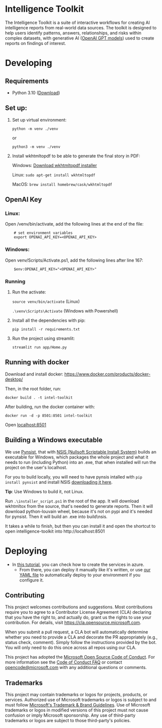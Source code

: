 # Intelligence Toolkit
The Intelligence Toolkit is a suite of interactive workflows for creating AI intelligence reports from real-world data sources. The toolkit is designed to help users identify patterns, answers, relationships, and risks within complex datasets, with generative AI ([OpenAI GPT models](https://platform.openai.com/docs/models/)) used to create reports on findings of interest.

# Developing 

## Requirements

- Python 3.10 ([Download](https://www.python.org/downloads/))

## Set up:
1. Set up virtual environment:

    `python -m venv ./venv`

    or
    
    `python3 -m venv ./venv`

2. Install wkhtmltopdf to be able to generate the final story in PDF:

    Windows: [Download wkhtmltopdf installer](https://wkhtmltopdf.org/downloads.html)

    Linux:  `sudo apt-get install wkhtmltopdf`

    MacOS: `brew install homebrew/cask/wkhtmltopdf`

## OpenAI Key

### Linux:
Open /venv/bin/activate, add the following lines at the end of the file:
```
    # set environment variables
    export OPENAI_API_KEY=<OPENAI_API_KEY>
```

### Windows:
Open venv/Scripts/Activate.ps1, add the following lines after line 167:
```
    $env:OPENAI_API_KEY="<OPENAI_API_KEY>"
``` 

### Running

1. Run the activate: 

    `source venv/bin/activate`  (Linux)

    `.\venv\Scripts\Activate` (Windows with Powershell)

2. Install all the dependencies with pip:

    `pip install -r requirements.txt`

3. Run the project using streamlit: 

    
    `streamlit run app/Home.py`


## Running with docker

Download and install docker: https://www.docker.com/products/docker-desktop/

Then, in the root folder, run:

`docker build . -t intel-toolkit`

After building, run the docker container with:

`docker run -d -p 8501:8501 intel-toolkit`

Open [localhost:8501](http://localhost:8501)

## Building a Windows executable

We use [Pynsist](https://pynsist.readthedocs.io/en/latest/), that with [NSIS (Nullsoft Scriptable Install System)](https://nsis.sourceforge.io/) builds an executable for Windows, which packages the whole project and what it needs to run (including Python) into an .exe, that when installed will run the project on the user's localhost.

For you to build locally, you will need to have pynsis intalled with `pip install pynsist` and install NSIS [downloading it here](https://nsis.sourceforge.io/Main_Page).

**Tip**: Use Windows to build it, not Linux.

Run `.\installer_script.ps1` in the root of the app.
It will download wkhtmltox from the source, that's needed to generate reports. 
Then it will download python-louvain wheel, because it's not on pypi and it's needed for pynsist.
Then it will build an .exe into build\nsis.

It takes a while to finish, but then you can install it and open the shortcut to open intelligence-toolkit into http://localhost:8501

# Deploying

- In [this tutorial](https://dev.to/keneojiteli/deploy-a-docker-app-to-app-services-on-azure-5d3h), you can check how to create the services in azure.
    - From there, you can deploy it manually like it's written, or use [our YAML file](/.vsts-ci.yml) to automatically deploy to your environment if you configure it. 

## Contributing

This project welcomes contributions and suggestions.  Most contributions require you to agree to a
Contributor License Agreement (CLA) declaring that you have the right to, and actually do, grant us
the rights to use your contribution. For details, visit https://cla.opensource.microsoft.com.

When you submit a pull request, a CLA bot will automatically determine whether you need to provide
a CLA and decorate the PR appropriately (e.g., status check, comment). Simply follow the instructions
provided by the bot. You will only need to do this once across all repos using our CLA.

This project has adopted the [Microsoft Open Source Code of Conduct](https://opensource.microsoft.com/codeofconduct/).
For more information see the [Code of Conduct FAQ](https://opensource.microsoft.com/codeofconduct/faq/) or
contact [opencode@microsoft.com](mailto:opencode@microsoft.com) with any additional questions or comments.

## Trademarks

This project may contain trademarks or logos for projects, products, or services. Authorized use of Microsoft 
trademarks or logos is subject to and must follow 
[Microsoft's Trademark & Brand Guidelines](https://www.microsoft.com/en-us/legal/intellectualproperty/trademarks/usage/general).
Use of Microsoft trademarks or logos in modified versions of this project must not cause confusion or imply Microsoft sponsorship.
Any use of third-party trademarks or logos are subject to those third-party's policies.

